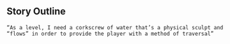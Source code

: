 ## Story Outline
`“As a level, I need a corkscrew of water that’s a physical sculpt and “flows” in order to provide the player with a method of traversal”`
